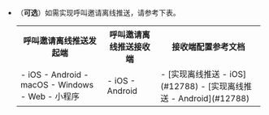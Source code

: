 - （**可选**）如需实现呼叫邀请离线推送，请参考下表。
    <table>
  <colgroup>
    <col>
    <col>
    <col>
  </colgroup>
<tbody><tr>
<th>呼叫邀请离线推送发起端</th>
<th>呼叫邀请离线推送接收端</th>
<th>接收端配置参考文档</th>
</tr>
<tr>
<td>- iOS
- Android
- macOS
- Windows
- Web
- 小程序</td>
<td>- iOS
- Android</td>
<td>- [实现离线推送 - iOS](#12788)
- [实现离线推送 - Android](#12788)</td>
</tr>
    </tbody></table>

